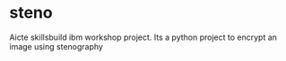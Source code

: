 # steno
Aicte skillsbuild ibm workshop project. Its a python project to encrypt an image using stenography
